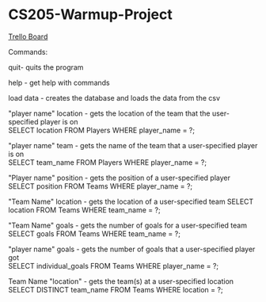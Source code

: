 # CS205-Warmup-Project

[Trello Board](https://trello.com/b/M300vmgU/cs205-project-al-nb-sh-mm)


Commands: 

quit- quits the program

help - get help with commands  

load data - creates the database and loads the data from the csv  

"player name" location - gets the location of the team that the user-specified player is on  
    SELECT location FROM Players WHERE player_name = ?;

"player name" team - gets the name of the team that a user-specified player is on  
    SELECT team_name FROM Players WHERE player_name = ?;

"Player name" position - gets the position of a user-specified player
    SELECT position FROM Teams WHERE player_name = ?;

"Team Name" location - gets the location of a user-specified team 
    SELECT location FROM Teams WHERE team_name = ?;
     
"Team Name" goals - gets the number of goals for a user-specified team  
    SELECT goals FROM Teams WHERE team_name = ?;

"player name" goals - gets the number of goals that a user-specified player got  
    SELECT individual_goals FROM Teams WHERE player_name = ?;

Team Name "location" - gets the team(s) at a user-specified location  
    SELECT DISTINCT team_name FROM Teams WHERE location = ?;

